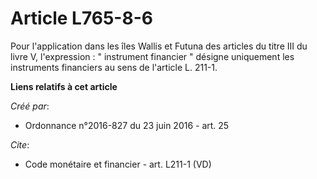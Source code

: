 # Article L765-8-6

Pour l'application dans les îles Wallis et Futuna des articles du titre III du livre V, l'expression : " instrument financier
" désigne uniquement les instruments financiers au sens de l'article L. 211-1.

**Liens relatifs à cet article**

_Créé par_:

  - Ordonnance n°2016-827 du 23 juin 2016 - art. 25

_Cite_:

  - Code monétaire et financier - art. L211-1 (VD)
